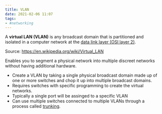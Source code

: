 ```yaml
---
title: VLAN
date: 2021-02-06 11:07
tags:
- #networking
---
```


A **virtual LAN (VLAN)** is any broadcast domain that is partitioned and
isolated in a computer network at the [data link layer (OSI layer 2)](2020-10-10--18-43-20Z--layer_2.md).

Source: https://en.wikipedia.org/wiki/Virtual_LAN

Enables you to segment a physical network into multiple discreet networks
without having additional hardware.

* Create a VLAN by taking a single physical broadcast domain made up of one or
	more switches and chop it up into multiple broadcast domains.
* Requires switches with specific programming to create the virtual networks.
* Typically a single port will be assinged to a specific VLAN
* Can use multiple switches connected to multiple VLANs through a process called
	[trunking](2021-02-06--11-14-13Z--trunking.md).	
